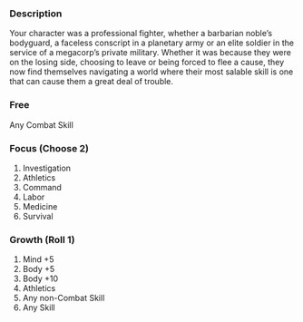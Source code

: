 ### Description
Your character was a professional fighter, whether a barbarian noble’s bodyguard, a faceless conscript in a planetary army or an elite soldier in the service of a megacorp’s private military. Whether it was because they were on the losing side, choosing to leave or being forced to flee a cause, they now find themselves navigating a world where their most salable skill is one that can cause them a great deal of trouble.

### Free
Any Combat Skill

### Focus (Choose 2)
1. Investigation
2. Athletics
3. Command
4. Labor
5. Medicine
6. Survival

### Growth (Roll 1)
1. Mind +5
2. Body +5
3. Body +10
4. Athletics
5. Any non-Combat Skill
6. Any Skill